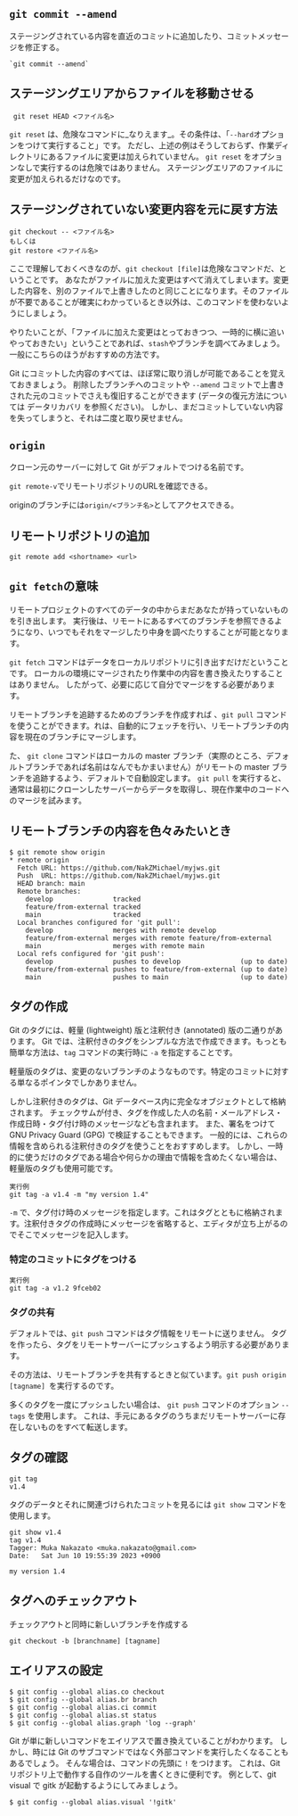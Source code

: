 ## `git commit --amend`

ステージングされている内容を直近のコミットに追加したり、コミットメッセージを修正する。
```
`git commit --amend`
```

## ステージングエリアからファイルを移動させる

```
 git reset HEAD <ファイル名>
```

`git reset` は、危険なコマンドに_なりえます_。その条件は、「`--hard`オプションをつけて実行すること」です。
ただし、上述の例はそうしておらず、作業ディレクトリにあるファイルに変更は加えられていません。
`git reset` をオプションなしで実行するのは危険ではありません。 ステージングエリアのファイルに変更が加えられるだけなのです。

## ステージングされていない変更内容を元に戻す方法

```
git checkout -- <ファイル名>
もしくは
git restore <ファイル名>
```

ここで理解しておくべきなのが、`git checkout [file]`は危険なコマンドだ、ということです。 あなたがファイルに加えた変更はすべて消えてしまいます。変更した内容を、別のファイルで上書きしたのと同じことになります。そのファイルが不要であることが確実にわかっているとき以外は、このコマンドを使わないようにしましょう。

やりたいことが、「ファイルに加えた変更はとっておきつつ、一時的に横に追いやっておきたい」ということであれば、`stash`やブランチを調べてみましょう。一般にこちらのほうがおすすめの方法です。

Git にコミットした内容のすべては、ほぼ常に取り消しが可能であることを覚えておきましょう。 削除したブランチへのコミットや `--amend` コミットで上書きされた元のコミットでさえも復旧することができます (データの復元方法については データリカバリ を参照ください)。 しかし、まだコミットしていない内容を失ってしまうと、それは二度と取り戻せません。

## `origin`

クローン元のサーバーに対して Git がデフォルトでつける名前です。

`git remote-v`でリモートリポジトリのURLを確認できる。

originのブランチには`origin/<ブランチ名>`としてアクセスできる。

## リモートリポジトリの追加

```
git remote add <shortname> <url> 
```

## `git fetch`の意味

リモートプロジェクトのすべてのデータの中からまだあなたが持っていないものを引き出します。 実行後は、リモートにあるすべてのブランチを参照できるようになり、いつでもそれをマージしたり中身を調べたりすることが可能となります。

`git fetch` コマンドはデータをローカルリポジトリに引き出すだけだということです。 ローカルの環境にマージされたり作業中の内容を書き換えたりすることはありません。 したがって、必要に応じて自分でマージをする必要があります。

リモートブランチを追跡するためのブランチを作成すれば 、`git pull` コマンドを使うことができます。れは、自動的にフェッチを行い、リモートブランチの内容を現在のブランチにマージします。

た、 `git clone` コマンドはローカルの master ブランチ（実際のところ、デフォルトブランチであれば名前はなんでもかまいません）がリモートの master ブランチを追跡するよう、デフォルトで自動設定します。 `git pull` を実行すると、通常は最初にクローンしたサーバーからデータを取得し、現在作業中のコードへのマージを試みます。

## リモートブランチの内容を色々みたいとき

```
$ git remote show origin
* remote origin
  Fetch URL: https://github.com/NakZMichael/myjws.git
  Push  URL: https://github.com/NakZMichael/myjws.git
  HEAD branch: main
  Remote branches:
    develop               tracked
    feature/from-external tracked
    main                  tracked
  Local branches configured for 'git pull':
    develop               merges with remote develop
    feature/from-external merges with remote feature/from-external
    main                  merges with remote main
  Local refs configured for 'git push':
    develop               pushes to develop               (up to date)
    feature/from-external pushes to feature/from-external (up to date)
    main                  pushes to main                  (up to date)

```


## タグの作成

Git のタグには、軽量 (lightweight) 版と注釈付き (annotated) 版の二通りがあります。
Git では、注釈付きのタグをシンプルな方法で作成できます。もっとも簡単な方法は、`tag` コマンドの実行時に `-a` を指定することです。

軽量版のタグは、変更のないブランチのようなものです。特定のコミットに対する単なるポインタでしかありません。

しかし注釈付きのタグは、Git データベース内に完全なオブジェクトとして格納されます。 チェックサムが付き、タグを作成した人の名前・メールアドレス・作成日時・タグ付け時のメッセージなども含まれます。 また、署名をつけて GNU Privacy Guard (GPG) で検証することもできます。 一般的には、これらの情報を含められる注釈付きのタグを使うことをおすすめします。 しかし、一時的に使うだけのタグである場合や何らかの理由で情報を含めたくない場合は、 軽量版のタグも使用可能です。

```
実行例
git tag -a v1.4 -m "my version 1.4"
```

`-m` で、タグ付け時のメッセージを指定します。これはタグとともに格納されます。注釈付きタグの作成時にメッセージを省略すると、エディタが立ち上がるのでそこでメッセージを記入します。

### 特定のコミットにタグをつける

```
実行例
git tag -a v1.2 9fceb02
```

### タグの共有

デフォルトでは、`git push` コマンドはタグ情報をリモートに送りません。 タグを作ったら、タグをリモートサーバーにプッシュするよう明示する必要があります。

その方法は、リモートブランチを共有するときと似ています。`git push origin [tagname] `を実行するのです。

多くのタグを一度にプッシュしたい場合は、 `git push` コマンドのオプション `--tags` を使用します。 これは、手元にあるタグのうちまだリモートサーバーに存在しないものをすべて転送します。

## タグの確認

```
git tag
v1.4
```

タグのデータとそれに関連づけられたコミットを見るには `git show` コマンドを使用します。

```
git show v1.4
tag v1.4
Tagger: Muka Nakazato <muka.nakazato@gmail.com>
Date:   Sat Jun 10 19:55:39 2023 +0900

my version 1.4
```

## タグへのチェックアウト

チェックアウトと同時に新しいブランチを作成する

```
git checkout -b [branchname] [tagname]
```

## エイリアスの設定

```
$ git config --global alias.co checkout
$ git config --global alias.br branch
$ git config --global alias.ci commit
$ git config --global alias.st status
$ git config --global alias.graph 'log --graph'

```

Git が単に新しいコマンドをエイリアスで置き換えていることがわかります。 しかし、時には Git のサブコマンドではなく外部コマンドを実行したくなることもあるでしょう。 そんな場合は、コマンドの先頭に `!` をつけます。 これは、Git リポジトリ上で動作する自作のツールを書くときに便利です。 例として、git visual で gitk が起動するようにしてみましょう。

`$ git config --global alias.visual '!gitk'`